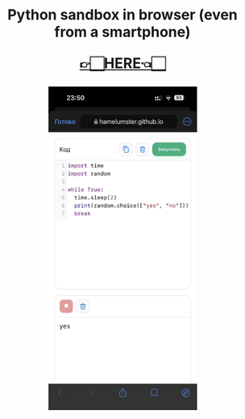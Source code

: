 <h1 align="center">Python sandbox in browser (even from a smartphone)
  <p align="center">
    <a href="https://hamelumster.github.io/run-python-code/">👉🏻HERE👈🏻</a>
  </p>
</h1>
<p align="center">
  <img src="docs/screenshot.jpg" width="295" height="640" alt="screenshot">
</p>
